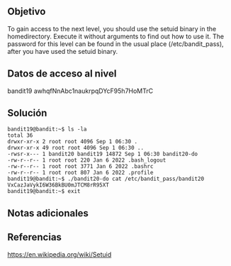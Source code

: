 ## Objetivo
To gain access to the next level, you should use the setuid binary in the homedirectory. Execute it without arguments to find out how to use it. The password for this level can be found in the usual place (/etc/bandit_pass), after you have used the setuid binary.

## Datos de acceso al nivel
bandit19
awhqfNnAbc1naukrpqDYcF95h7HoMTrC

## Solución

```
bandit19@bandit:~$ ls -la  
total 36  
drwxr-xr-x 2 root root 4096 Sep 1 06:30 .  
drwxr-xr-x 49 root root 4096 Sep 1 06:30 ..  
-rwsr-x--- 1 bandit20 bandit19 14872 Sep 1 06:30 bandit20-do  
-rw-r--r-- 1 root root 220 Jan 6 2022 .bash_logout  
-rw-r--r-- 1 root root 3771 Jan 6 2022 .bashrc  
-rw-r--r-- 1 root root 807 Jan 6 2022 .profile  
bandit19@bandit:~$ ./bandit20-do cat /etc/bandit_pass/bandit20  
VxCazJaVykI6W36BkBU0mJTCM8rR95XT  
bandit19@bandit:~$ exit
```

## Notas adicionales

## Referencias
https://en.wikipedia.org/wiki/Setuid